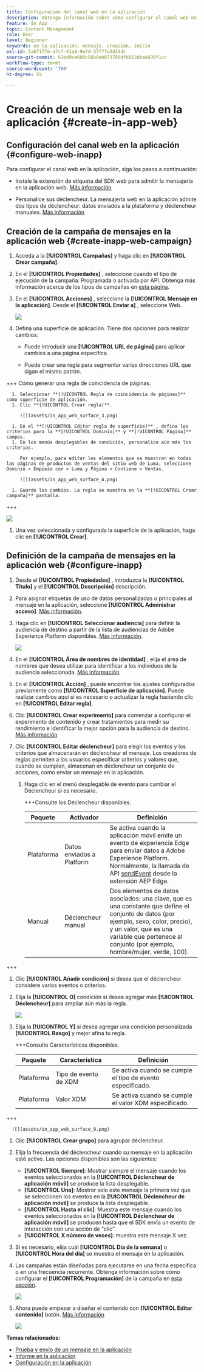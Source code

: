 ```yaml
---
title: Configuración del canal web en la aplicación
description: Obtenga información sobre cómo configurar el canal web en la aplicación en la recopilación de datos
feature: In App
topic: Content Management
role: User
level: Beginner
keywords: en la aplicación, mensaje, creación, inicio
exl-id: 5a67177e-a7cf-41a8-9e7d-37f7fe3d34dc
source-git-commit: 61bd9ce680c56b0eb8737804fb013dbad430f1cc
workflow-type: tm+mt
source-wordcount: '760'
ht-degree: 5%

---
```


# Creación de un mensaje web en la aplicación {#create-in-app-web}

## Configuración del canal web en la aplicación {#configure-web-inapp}

Para configurar el canal web en la aplicación, siga los pasos a continuación:

* Instale la extensión de etiqueta del SDK web para admitir la mensajería en la aplicación web. [Más información](https://experienceleague.adobe.com/docs/experience-platform/tags/extensions/client/web-sdk/web-sdk-extension-configuration.html?lang=en)

* Personalice sus déclencheur. La mensajería web en la aplicación admite dos tipos de déclencheur: datos enviados a la plataforma y déclencheur manuales. [Más información](https://experienceleague.adobe.com/docs/experience-platform/edge/personalization/ajo/web-in-app-messaging.html)

## Creación de la campaña de mensajes en la aplicación web {#create-inapp-web-campaign}

1. Acceda a la **[!UICONTROL Campañas]** y haga clic en **[!UICONTROL Crear campaña]**.

1. En el **[!UICONTROL Propiedades]** , seleccione cuando el tipo de ejecución de la campaña: Programada o activada por API. Obtenga más información acerca de los tipos de campañas en [esta página](../campaigns/create-campaign.md#campaigntype).

1. En el **[!UICONTROL Acciones]** , seleccione la **[!UICONTROL Mensaje en la aplicación]**. Desde el **[!UICONTROL Enviar a]** , seleccione Web.

   ![](assets/in_app_web_surface_1.png)

1. Defina una superficie de aplicación. Tiene dos opciones para realizar cambios:

   * Puede introducir una **[!UICONTROL URL de página]** para aplicar cambios a una página específica.

   * Puede crear una regla para segmentar varias direcciones URL que sigan el mismo patrón.

+++ Cómo generar una regla de coincidencia de páginas.

      1. Seleccionar **[!UICONTROL Regla de coincidencia de páginas]** como superficie de aplicación.
      1. Clic **[!UICONTROL Crear regla]**.

         ![](assets/in_app_web_surface_3.png)

      1. En el **[!UICONTROL Editar regla de superficie]** , defina los criterios para la **[!UICONTROL Dominio]** y **[!UICONTROL Página]** campos.
      1. En los menús desplegables de condición, personalice aún más los criterios.

         Por ejemplo, para editar los elementos que se muestran en todas las páginas de productos de ventas del sitio web de Luma, seleccione Dominio > Empieza con > Luma y Página > Contiene > Ventas.

         ![](assets/in_app_web_surface_4.png)

      1. Guarde los cambios. La regla se muestra en la **[!UICONTROL Crear campaña]** pantalla.

+++

   ![](assets/in_app_web_surface_2.png)

1. Una vez seleccionada y configurada la superficie de la aplicación, haga clic en **[!UICONTROL Crear]**.

## Definición de la campaña de mensajes en la aplicación web {#configure-inapp}

1. Desde el **[!UICONTROL Propiedades]** , introduzca la **[!UICONTROL Título]** y el **[!UICONTROL Descripción]** descripción.

1. Para asignar etiquetas de uso de datos personalizadas o principales al mensaje en la aplicación, seleccione **[!UICONTROL Administrar acceso]**. [Más información](../administration/object-based-access.md).

1. Haga clic en **[!UICONTROL Seleccionar audiencia]** para definir la audiencia de destino a partir de la lista de audiencias de Adobe Experience Platform disponibles. [Más información](../audience/about-audiences.md).

   ![](assets/in_app_web_surface_5.png)

1. En el **[!UICONTROL Área de nombres de identidad]** , elija el área de nombres que desea utilizar para identificar a los individuos de la audiencia seleccionada. [Más información](../event/about-creating.md#select-the-namespace).

1. En el **[!UICONTROL Acción]** , puede encontrar los ajustes configurados previamente como **[!UICONTROL Superficie de aplicación]**. Puede realizar cambios aquí si es necesario o actualizar la regla haciendo clic en **[!UICONTROL Editar regla]**.

1. Clic **[!UICONTROL Crear experimento]** para comenzar a configurar el experimento de contenido y crear tratamientos para medir su rendimiento e identificar la mejor opción para la audiencia de destino. [Más información](../campaigns/content-experiment.md)

1. Clic **[!UICONTROL Editar déclencheur]** para elegir los eventos y los criterios que almacenarán en déclencheur el mensaje. Los creadores de reglas permiten a los usuarios especificar criterios y valores que, cuando se cumplen, almacenan en déclencheur un conjunto de acciones, como enviar un mensaje en la aplicación.

   1. Haga clic en el menú desplegable de evento para cambiar el Déclencheur si es necesario.

      +++Consulte los Déclencheur disponibles.

      | Paquete | Activador | Definición |
      |---|---|---|
      | Plataforma | Datos enviados a Platform | Se activa cuando la aplicación móvil emite un evento de experiencia Edge para enviar datos a Adobe Experience Platform. Normalmente, la llamada de API [sendEvent](https://developer.adobe.com/client-sdks/documentation/edge-network/api-reference/#sendevent) desde la extensión AEP Edge. |
      | Manual | Déclencheur manual | Dos elementos de datos asociados: una clave, que es una constante que define el conjunto de datos (por ejemplo, sexo, color, precio), y un valor, que es una variable que pertenece al conjunto (por ejemplo, hombre/mujer, verde, 100). |

+++

   1. Clic **[!UICONTROL Añadir condición]** si desea que el déclencheur considere varios eventos o criterios.

   1. Elija la **[!UICONTROL O]** condición si desea agregar más **[!UICONTROL Déclencheur]** para ampliar aún más la regla.

      ![](assets/in_app_web_surface_8.png)

   1. Elija la **[!UICONTROL Y]** si desea agregar una condición personalizada **[!UICONTROL Rasgo]** y mejor afina tu regla.

      +++Consulte Características disponibles.

      | Paquete | Característica | Definición |
      |---|---|---|
      | Plataforma | Tipo de evento de XDM | Se activa cuando se cumple el tipo de evento especificado. |
      | Plataforma | Valor XDM | Se activa cuando se cumple el valor XDM especificado. |
+++

      ![](assets/in_app_web_surface_9.png)

   1. Clic **[!UICONTROL Crear grupo]** para agrupar déclencheur.

1. Elija la frecuencia del déclencheur cuando su mensaje en la aplicación esté activo. Las opciones disponibles son las siguientes:

   * **[!UICONTROL Siempre]**: Mostrar siempre el mensaje cuando los eventos seleccionados en la **[!UICONTROL Déclencheur de aplicación móvil]** se produce la lista desplegable.
   * **[!UICONTROL Una]**: Mostrar solo este mensaje la primera vez que se seleccionen los eventos en la **[!UICONTROL Déclencheur de aplicación móvil]** se produce la lista desplegable.
   * **[!UICONTROL Hasta el clic]**: Muestra este mensaje cuando los eventos seleccionados en la **[!UICONTROL Déclencheur de aplicación móvil]** se producen hasta que el SDK envía un evento de interacción con una acción de &quot;clic&quot;.
   * **[!UICONTROL X número de veces]**: muestra este mensaje X vez.

1. Si es necesario, elija cuál **[!UICONTROL Día de la semana]** o **[!UICONTROL Hora del día]** se muestra el mensaje en la aplicación.

1. Las campañas están diseñadas para ejecutarse en una fecha específica o en una frecuencia recurrente. Obtenga información sobre cómo configurar el **[!UICONTROL Programación]** de la campaña en [esta sección](../campaigns/create-campaign.md#schedule).

   ![](assets/in_app_web_surface_6.png)

1. Ahora puede empezar a diseñar el contenido con **[!UICONTROL Editar contenido]** botón. [Más información](design-in-app.md)

   ![](assets/in_app_web_surface_7.png)

**Temas relacionados:**

* [Prueba y envío de un mensaje en la aplicación](send-in-app.md)
* [Informe en la aplicación](../reports/campaign-global-report.md#inapp-report)
* [Configuración en la aplicación](inapp-configuration.md)
